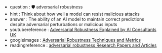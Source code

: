 - question : 🛡️ adversarial robustness
- hint : Think about how well a model can resist malicious attacks
- answer : The ability of an AI model to maintain correct predictions despite adversarial perturbations or malicious inputs
- youtubereference : <a href="https://www.youtube.com/watch?v=r-3rT-nI6sI" target="_blank">Adversarial Robustness Explained by AI Consultants UK</a>
- googleimages : <a href="https://www.google.com/search?q=adversarial+robustness+AI+model+defense&tbm=isch" target="_blank">Adversarial Robustness Techniques and Metrics</a>
- readingreference : <a href="https://www.google.com/search?q=adversarial robustness+AI+security+research+papers" target="_blank">adversarial robustness Research Papers and Articles</a>
